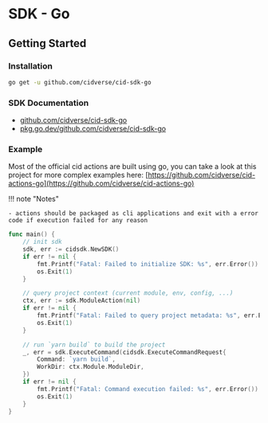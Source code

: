 # SDK - Go

## Getting Started

### Installation

``` bash
go get -u github.com/cidverse/cid-sdk-go
```

### SDK Documentation

- [github.com/cidverse/cid-sdk-go](https://github.com/cidverse/cid-sdk-go)
- [pkg.go.dev/github.com/cidverse/cid-sdk-go](https://pkg.go.dev/github.com/cidverse/cid-sdk-go)

### Example

Most of the official cid actions are built using go, you can take a look at this project for more complex examples here: [https://github.com/cidverse/cid-actions-go](https://github.com/cidverse/cid-actions-go)

!!! note "Notes"

    - actions should be packaged as cli applications and exit with a error code if execution failed for any reason

``` go title="node-build.go"
func main() {
	// init sdk
    sdk, err := cidsdk.NewSDK()
    if err != nil {
        fmt.Printf("Fatal: Failed to initialize SDK: %s", err.Error())
        os.Exit(1)
    }

    // query project context (current module, env, config, ...)
	ctx, err := sdk.ModuleAction(nil)
	if err != nil {
        fmt.Printf("Fatal: Failed to query project metadata: %s", err.Error())
        os.Exit(1)
	}

    // run `yarn build` to build the project
    _, err = sdk.ExecuteCommand(cidsdk.ExecuteCommandRequest{
        Command: `yarn build`,
        WorkDir: ctx.Module.ModuleDir,
    })
    if err != nil {
        fmt.Printf("Fatal: Command execution failed: %s", err.Error())
        os.Exit(1)
    }
}
```
